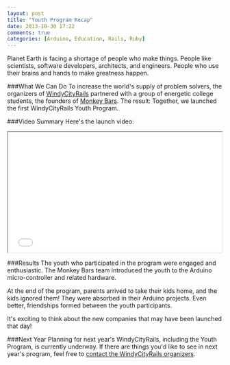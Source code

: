 ```yaml
---
layout: post
title: "Youth Program Recap"
date: 2013-10-30 17:22
comments: true
categories: [Arduino, Education, Rails, Ruby]
---
```

Planet Earth is facing a shortage of people who make things. People like scientists, software developers, architects, and  engineers. People who use their brains and hands to make greatness happen.

###What We Can Do
To increase the world's supply of problem solvers, the organizers of [WindyCityRails](http://windycityrails.org) partnered with a group of energetic college students, the founders of [Monkey Bars](http://hackthemonkey.com). The result: Together, we launched the first WindyCityRails Youth Program.

<!--more-->
###Video Summary
Here's the launch video:

<center><iframe src="//player.vimeo.com/video/74022351" width="500" height="281" webkitallowfullscreen mozallowfullscreen allowfullscreen></iframe></center>

###Results
The youth who participated in the program were engaged and enthusiastic. The Monkey Bars team introduced the youth to the Arduino micro-controller and related hardware.  

At the end of the program, parents arrived to take their kids home, and the kids ignored them! They were absorbed in their Arduino projects. Even better, friendships formed between the youth participants. 

It's exciting to think about the new companies that may have been launched that day!

###Next Year
Planning for next year's WindyCityRails, including the Youth Program, is currently underway. If there are things you'd like to see in next year's program, feel free to [contact the WindyCityRails organizers](http://windycityrails.org/contact).


